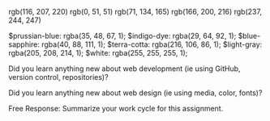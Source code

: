 rgb(116, 207, 220)
rgb(0, 51, 51)
rgb(71, 134, 165)
rgb(166, 200, 216)
rgb(237, 244, 247)

$prussian-blue: rgba(35, 48, 67, 1);
$indigo-dye: rgba(29, 64, 92, 1);
$blue-sapphire: rgba(40, 88, 111, 1);
$terra-cotta: rgba(216, 106, 86, 1);
$light-gray: rgba(205, 208, 214, 1);
$white: rgba(255, 255, 255, 1);

Did you learn anything new about web development (ie using GitHub, version control, repositories)?



Did you learn anything new about web design (ie using media, color, fonts)?



Free Response: Summarize your work cycle for this assignment.
